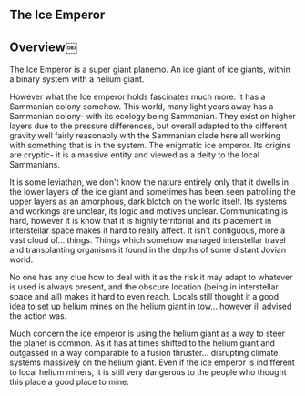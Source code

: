 ## The Ice Emperor

## Overview￼

The Ice Emperor is a super giant planemo.  An ice giant of ice giants, within a binary system with a helium giant.

However what the Ice emperor holds fascinates much more.  It has a Sammanian colony somehow.  This world, many light years away has a Sammanian colony- with its ecology being Sammanian.  They exist on higher layers due to the pressure differences, but overall adapted to the different gravity well fairly reasonably with the Sammanian clade here all working with something that is in the system.  The enigmatic ice emperor.  Its origins are cryptic- it is a massive entity and viewed as a deity to the local Sammanians.  

It is some leviathan, we don't know the nature entirely only that it dwells in the lower layers of the ice giant and sometimes has been seen patrolling the upper layers as an amorphous, dark blotch on the world itself.  Its systems and workings are unclear, its logic and motives unclear.  Communicating is hard, however it is know that it is highly territorial and its placement in interstellar space makes it hard to really affect.  It isn't contiguous, more a vast cloud of...  things.  Things which somehow managed interstellar travel and transplanting organisms it found in the depths of some distant Jovian world.  

No one has any clue how to deal with it as the risk it may adapt to whatever is used is always present, and the obscure location (being in interstellar space and all) makes it hard to even reach.  Locals still thought it a good idea to set up helium mines on the helium giant in tow...  however ill advised the action was.  

Much concern the ice emperor is using the helium giant as a way to steer the planet is common.  As it has at times shifted to the helium giant and outgassed in a way comparable to a fusion thruster...  disrupting climate systems massively on the helium giant.  Even if the ice emperor is indifferent to local helium miners, it is still very dangerous to the people who thought this place a good place to mine.  

